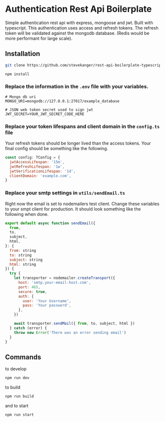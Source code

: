 # Authentication Rest Api Boilerplate

Simple authentication rest api with express, mongoose and jwt. Built with typescript. This authentication uses access and refresh tokens. The refresh token will be validated against the mongodb database. (Redis would be more performant for large scale).

## Installation

```bash
git clone https://github.com/stevekanger/rest-api-boilerplate-typescript.git
```

```bash
npm install
```

### Replace the information in the `.env` file with your variables.

```
# Mongo db uri
MONGO_URI=mongodb://127.0.0.1:27017/example_database

# JSON web token secret used to sign jwt
JWT_SECRET=YOUR_JWT_SECRET_CODE_HERE

```

### Replace your token lifespans and client domain in the `config.ts` file

Your refresh tokens should be longer lived than the access tokens. Your final config should be something like the following.

```javascript
const config: TConfig = {
  jwtAccessLifespan: '15m',
  jwtRefreshLifespan: '1w',
  jwtVerificationLifespan: '1d',
  clientDomain: 'example.com',
}
```

### Replace your smtp settings in `utils/sendEmail.ts`

Right now the email is set to nodemailers test client. Change these variables to your smpt client for production. It should look something like the following when done.

```javascript
export default async function sendEmail({
  from,
  to,
  subject,
  html,
}: {
  from: string
  to: string
  subject: string
  html: string
}) {
  try {
    let transporter = nodemailer.createTransport({
      host: 'smtp.your-email-host.com',
      port: 465,
      secure: true,
      auth: {
        user: 'Your Username',
        pass: 'Your password',
      },
    })

    await transporter.sendMail({ from, to, subject, html })
  } catch (error) {
    throw new Error('There was an error sending email')
  }
}
```

## Commands

to develop

```bash
npm run dev
```

to build

```bash
npm run build
```

and to start

```bash
npm run start
```
